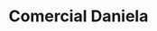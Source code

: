 ---
title: "Comercial Daniela"
url: /santa-cruz-de-la-sierra/comercial-daniela/
shop: menaje del hogar
---